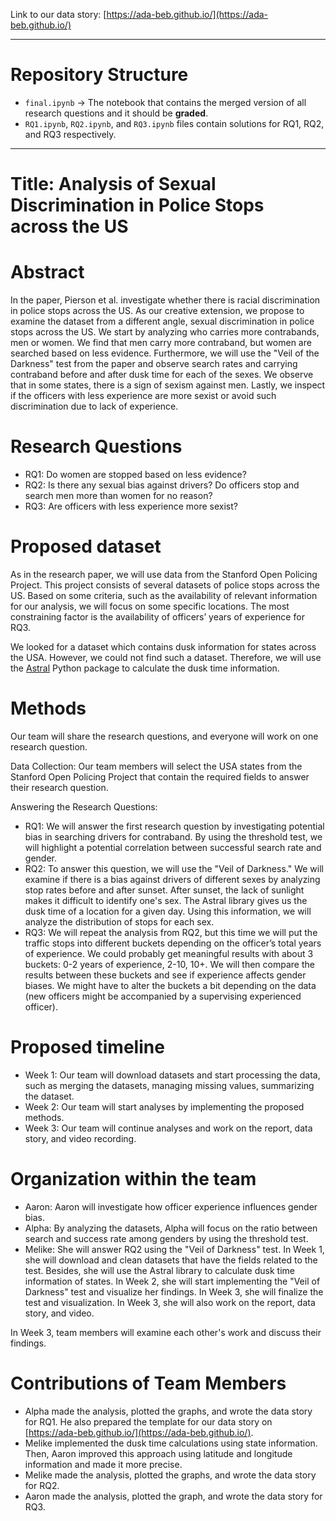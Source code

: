 Link to our data story: [https://ada-beb.github.io/](https://ada-beb.github.io/)

---

# Repository Structure
- `final.ipynb` -> The notebook that contains the merged version of all research questions and it should be **graded**.
- `RQ1.ipynb`, `RQ2.ipynb`, and `RQ3.ipynb` files contain solutions for RQ1, RQ2, and RQ3 respectively.

---

# Title: Analysis of Sexual Discrimination in Police Stops across the US
# Abstract
In the paper, Pierson et al. investigate whether there is racial discrimination in police stops across the US. As our creative extension, we propose to examine the dataset from a different angle, sexual discrimination in police stops across the US. We start by analyzing who carries more contrabands, men or women. We find that men carry more contraband, but women are searched based on less evidence. Furthermore, we will use the "Veil of the Darkness" test from the paper and observe search rates and carrying contraband before and after dusk time for each of the sexes. We observe that in some states, there is a sign of sexism against men. Lastly, we inspect if the officers with less experience are more sexist or avoid such discrimination due to lack of experience.

# Research Questions
- RQ1: Do women are stopped based on less evidence?
- RQ2: Is there any sexual bias against drivers? Do officers stop and search men more than women for no reason?
- RQ3: Are officers with less experience more sexist?

# Proposed dataset
As in the research paper, we will use data from the Stanford Open Policing Project. This project consists of several datasets of police stops across the US. Based on some criteria, such as the availability of relevant information for our analysis, we will focus on some specific locations. The most constraining factor is the availability of officers’ years of experience for RQ3.

We looked for a dataset which contains dusk information for states across the USA. However, we could not find such a dataset. Therefore, we will use the [Astral](https://astral.readthedocs.io/en/stable/index.html) Python package to calculate the dusk time information.

# Methods
Our team will share the research questions, and everyone will work on one research question.

Data Collection: Our team members will select the USA states from the Stanford Open Policing Project that contain the required fields to answer their research question.

Answering the Research Questions:
- RQ1: We will answer the first research question by investigating potential bias in searching drivers for contraband. By using the threshold test, we will highlight a potential correlation between successful search rate and gender.
- RQ2: To answer this question, we will use the "Veil of Darkness." We will examine if there is a bias against drivers of different sexes by analyzing stop rates before and after sunset. After sunset, the lack of sunlight makes it difficult to identify one's sex. The Astral library gives us the dusk time of a location for a given day. Using this information, we will analyze the distribution of stops for each sex.
- RQ3: We will repeat the analysis from RQ2, but this time we will put the traffic stops into different buckets depending on the officer’s total years of experience. We could probably get meaningful results with about 3 buckets: 0-2 years of experience, 2-10, 10+. We will then compare the results between these buckets and see if experience affects gender biases. We might have to alter the buckets a bit depending on the data (new officers might be accompanied by a supervising experienced officer).

# Proposed timeline
- Week 1: Our team will download datasets and start processing the data, such as merging the datasets, managing missing values, summarizing the dataset. 
- Week 2: Our team will start analyses by implementing the proposed methods.
- Week 3: Our team will continue analyses and work on the report, data story, and video recording.

# Organization within the team
- Aaron: Aaron will investigate how officer experience influences gender bias.
- Alpha: By analyzing the datasets, Alpha will focus on the ratio between search and success rate among genders by using the threshold test.
- Melike: She will answer RQ2 using the "Veil of Darkness" test. In Week 1, she will download and clean datasets that have the fields related to the test. Besides, she will use the Astral library to calculate dusk time information of states. In Week 2, she will start implementing the "Veil of Darkness" test and visualize her findings. In Week 3, she will finalize the test and visualization. In Week 3, she will also work on the report, data story, and video.

In Week 3, team members will examine each other's work and discuss their findings.

# Contributions of Team Members  
- Alpha made the analysis, plotted the graphs, and wrote the data story for RQ1. He also prepared the template for our data story on [https://ada-beb.github.io/](https://ada-beb.github.io/).  
- Melike implemented the dusk time calculations using state information. Then, Aaron improved this approach using latitude and longitude information and made it more precise.  
- Melike made the analysis, plotted the graphs, and wrote the data story for RQ2.  
- Aaron made the analysis, plotted the graph, and wrote the data story for RQ3.  
